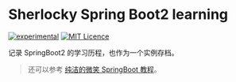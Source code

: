 # Sherlocky Spring Boot2 learning
[![experimental](http://badges.github.io/stability-badges/dist/experimental.svg)](http://github.com/badges/stability-badges)
[![MIT Licence](https://badges.frapsoft.com/os/mit/mit.svg?v=103)](https://opensource.org/licenses/mit-license.php)

记录 SpringBoot2 的学习历程，也作为一个实例存档。

> 还可以参考 [纯洁的微笑 SpringBoot 教程](https://github.com/ityouknow/spring-boot-examples)。
